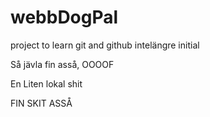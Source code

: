 # webbDogPal
project to learn git and github
intelängre initial

Så jävla fin asså, OOOOF


En Liten lokal shit

FIN SKIT ASSÅ